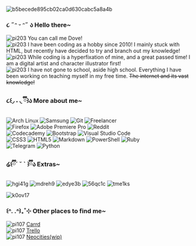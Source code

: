 
![b5becede895cb02ca0d630cabc5a8a4b](https://github.com/user-attachments/assets/eb650cbe-f3b5-48ca-9ba5-b94effa0174f)

### ૮ ˶ᵔ ᵕ ᵔ˶ ა Hello there~

![pi203](https://github.com/user-attachments/assets/5902b5ac-ec2c-4606-820d-97e5588c4c3a) You can call me Dove! </br>
![pi203](https://github.com/user-attachments/assets/fe939628-b7cc-43bc-9c88-a3b2202b1def) I have been coding as a hobby since 2010! I mainly stuck with HTML, but recently have decided to try and branch out my knowledge! </br>
![pi203](https://github.com/user-attachments/assets/5c49bd23-c8ce-4be9-85f3-0692e1d2c2c3) While coding is a hyperfixation of mine, and a great passed time! I am a digital artist and character illustrator first! </br>
![pi203](https://github.com/user-attachments/assets/a630ca5f-da21-4160-9b62-d055c0fffe5c) I have not gone to school, aside high school. Everything I have been working on teaching myself in my free time. ~~The internet and its vast knowledge!~~ </br>

### ૮꒰◞ ˕ ◟ ྀི꒱ა More about me~

![Arch Linux](https://img.shields.io/badge/Arch_Linux-1793D1?style=for-the-badge&logo=arch-linux&logoColor=white) ![Samsung](https://img.shields.io/badge/Samsung-%231428A0.svg?style=for-the-badge&logo=samsung&logoColor=white) ![Git](https://img.shields.io/badge/git-%23F05033.svg?style=for-the-badge&logo=git&logoColor=white) ![Freelancer](https://img.shields.io/badge/Freelancer-29B2FE?style=for-the-badge&logo=Freelancer&logoColor=white) </br>
![Firefox](https://img.shields.io/badge/Firefox-FF7139?style=for-the-badge&logo=Firefox-Browser&logoColor=white) ![Adobe Premiere Pro](https://img.shields.io/badge/Adobe%20Premiere%20Pro-9999FF.svg?style=for-the-badge&logo=Adobe%20Premiere%20Pro&logoColor=white) ![Reddit](https://img.shields.io/badge/Reddit-%23FF4500.svg?style=for-the-badge&logo=Reddit&logoColor=white) </br>
![Codecademy](https://img.shields.io/badge/Codecademy-FFF0E5?style=for-the-badge&logo=codecademy&logoColor=1F243A) ![Bootstrap](https://img.shields.io/badge/bootstrap-%238511FA.svg?style=for-the-badge&logo=bootstrap&logoColor=white) ![Visual Studio Code](https://img.shields.io/badge/Visual%20Studio%20Code-0078d7.svg?style=for-the-badge&logo=visual-studio-code&logoColor=white) </br>
![CSS3](https://img.shields.io/badge/css3-%231572B6.svg?style=for-the-badge&logo=css3&logoColor=white) ![HTML5](https://img.shields.io/badge/html5-%23E34F26.svg?style=for-the-badge&logo=html5&logoColor=white) ![Markdown](https://img.shields.io/badge/markdown-%23000000.svg?style=for-the-badge&logo=markdown&logoColor=white) ![PowerShell](https://img.shields.io/badge/PowerShell-%235391FE.svg?style=for-the-badge&logo=powershell&logoColor=white) ![Ruby](https://img.shields.io/badge/ruby-%23CC342D.svg?style=for-the-badge&logo=ruby&logoColor=white) </br>
![Telegram](https://img.shields.io/badge/Telegram-2CA5E0?style=for-the-badge&logo=telegram&logoColor=white) ![Python](https://img.shields.io/badge/python-3670A0?style=for-the-badge&logo=python&logoColor=ffdd54) 

### ໒꒰ྀི´ ˘ ` ꒱ྀིა Extras~

![hgi41g](https://github.com/user-attachments/assets/372196aa-cbba-4077-b54c-246aed6e5c4e) ![mdreh9](https://github.com/user-attachments/assets/5174c978-b9c5-4ad1-8611-f7d55cda23a0) ![edye3b](https://github.com/user-attachments/assets/6f79938a-0d21-4edd-8cf9-4caebcb17a5a) ![56qc1c](https://github.com/user-attachments/assets/6bce192f-dd29-450b-85dc-aaf812720bad) ![tme1ks](https://github.com/user-attachments/assets/1a6cb7b8-8cf6-4bb6-9bab-2ee1203db511) </br>

![k0ov17](https://github.com/user-attachments/assets/8248de75-13e3-47ed-9bfc-8c45dea52aeb)

### ꒰ᐢ. .ᐢ꒱₊˚⊹ Other places to find me~
![pi107](https://github.com/user-attachments/assets/24d73254-9151-4a5c-8fcc-afcd4c582aa8) [Carrd](https://lacepom.uwu.ai) </br>
![pi107](https://github.com/user-attachments/assets/5fde9042-6be9-4016-bcd7-c37abecbd932) [Trello](https://trello.com/b/FNQsMbu4/doves-list-of-dos-and-owes) </br>
![pi107](https://github.com/user-attachments/assets/c2a18147-4966-4140-9a8e-ab12e7b89c65) [Neocities(wip)](https://fallenfleurs.neocities.org/) </br>
